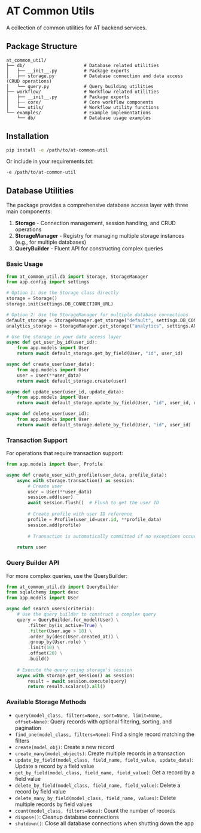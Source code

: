 # AT Common Utils

A collection of common utilities for AT backend services.

## Package Structure

```
at_common_util/
├── db/                      # Database related utilities
│   ├── __init__.py          # Package exports
│   ├── storage.py           # Database connection and data access (CRUD operations)
│   └── query.py             # Query building utilities
├── workflow/                # Workflow related utilities
│   ├── __init__.py          # Package exports
│   ├── core/                # Core workflow components
│   └── utils/               # Workflow utility functions
└── examples/                # Example implementations
    └── db/                  # Database usage examples
```

## Installation

```bash
pip install -e /path/to/at-common-util
```

Or include in your requirements.txt:

```
-e /path/to/at-common-util
```

## Database Utilities

The package provides a comprehensive database access layer with three main components:

1. **Storage** - Connection management, session handling, and CRUD operations
2. **StorageManager** - Registry for managing multiple storage instances (e.g., for multiple databases)
3. **QueryBuilder** - Fluent API for constructing complex queries

### Basic Usage

```python
from at_common_util.db import Storage, StorageManager
from app.config import settings

# Option 1: Use the Storage class directly
storage = Storage()
storage.init(settings.DB_CONNECTION_URL)

# Option 2: Use the StorageManager for multiple database connections
default_storage = StorageManager.get_storage("default", settings.DB_CONNECTION_URL)
analytics_storage = StorageManager.get_storage("analytics", settings.ANALYTICS_DB_URL)

# Use the storage in your data access layer
async def get_user_by_id(user_id):
    from app.models import User
    return await default_storage.get_by_field(User, "id", user_id)

async def create_user(user_data):
    from app.models import User
    user = User(**user_data)
    return await default_storage.create(user)

async def update_user(user_id, update_data):
    from app.models import User
    return await default_storage.update_by_field(User, "id", user_id, update_data)

async def delete_user(user_id):
    from app.models import User
    return await default_storage.delete_by_field(User, "id", user_id)
```

### Transaction Support

For operations that require transaction support:

```python
from app.models import User, Profile

async def create_user_with_profile(user_data, profile_data):
    async with storage.transaction() as session:
        # Create user
        user = User(**user_data)
        session.add(user)
        await session.flush()  # Flush to get the user ID
        
        # Create profile with user ID reference
        profile = Profile(user_id=user.id, **profile_data)
        session.add(profile)
        
        # Transaction is automatically committed if no exceptions occur
    
    return user
```

### Query Builder API

For more complex queries, use the QueryBuilder:

```python
from at_common_util.db import QueryBuilder
from sqlalchemy import desc
from app.models import User

async def search_users(criteria):
    # Use the query builder to construct a complex query
    query = QueryBuilder.for_model(User) \
        .filter_by(is_active=True) \
        .filter(User.age > 18) \
        .order_by(desc(User.created_at)) \
        .group_by(User.role) \
        .limit(10) \
        .offset(20) \
        .build()
        
    # Execute the query using storage's session
    async with storage.get_session() as session:
        result = await session.execute(query)
        return result.scalars().all()
```

### Available Storage Methods

- `query(model_class, filters=None, sort=None, limit=None, offset=None)`: Query records with optional filtering, sorting, and pagination
- `find_one(model_class, filters=None)`: Find a single record matching the filters
- `create(model_obj)`: Create a new record
- `create_many(model_objects)`: Create multiple records in a transaction
- `update_by_field(model_class, field_name, field_value, update_data)`: Update a record by a field value
- `get_by_field(model_class, field_name, field_value)`: Get a record by a field value
- `delete_by_field(model_class, field_name, field_value)`: Delete a record by field value
- `delete_many_by_field(model_class, field_name, values)`: Delete multiple records by field values
- `count(model_class, filters=None)`: Count the number of records
- `dispose()`: Cleanup database connections
- `shutdown()`: Close all database connections when shutting down the app 
